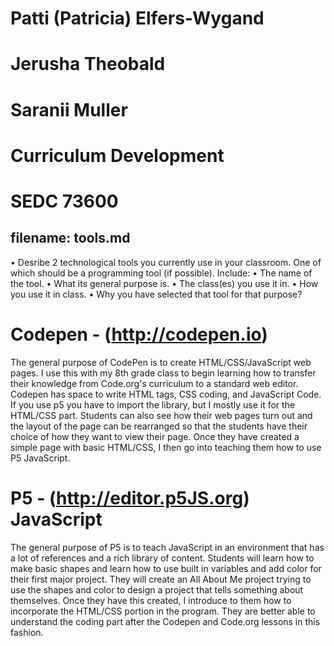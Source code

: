 # Patti (Patricia) Elfers-Wygand
# Jerusha Theobald
# Saranii Muller
# Curriculum Development 
# SEDC 73600


## filename: tools.md
• Desribe 2 technological tools you currently use in your classroom. One of which should be a programming tool (if possible). Include:
   • The name of the tool.
   • What its general purpose is.
   • The class(es) you use it in.
   • How you use it in class.
   • Why you have selected that tool for that purpose?
  
 # Codepen  - (http://codepen.io)
 The general purpose of CodePen is to create HTML/CSS/JavaScript web pages.  I use this with my 8th grade class to begin learning how to transfer 
 their knowledge from Code.org's curriculum to a standard web editor. Codepen has space to write HTML tags, CSS coding, and JavaScript Code.  If you 
 use p5 you have to import the library, but I mostly use it for the HTML/CSS part.  Students can also see how their web pages turn out and the layout 
 of the page can be rearranged so that the students have their choice of how they want to view their page.  Once they have created a simple page with 
 basic HTML/CSS, I then go into teaching them how to use P5 JavaScript.  
 
 # P5 - (http://editor.p5JS.org) JavaScript
 
 The general purpose of P5 is to teach JavaScript in an environment that has a lot of references and a rich library of content.  Students will learn
 how to make basic shapes and learn how to use built in variables and add color for their first major project.  They will create an All About Me 
 project trying to use the shapes and color to design a project that tells something about themselves.  Once they have this created, I introduce to   them how to incorporate the HTML/CSS portion in the program.  They are better able to understand the coding part after the Codepen and Code.org lessons in this fashion.
